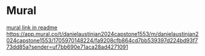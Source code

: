 # Mural
[mural link in readme](https://app.mural.co/t/danielaustinjan2024capstone1553/m/danielaustinjan2024capstone1553/1705970148224/fa9208cfb864cd7bb539397d224bd93f773dd85a?sender=uf7bb690e71aca28ad4271091) https://app.mural.co/t/danielaustinjan2024capstone1553/m/danielaustinjan2024capstone1553/1705970148224/fa9208cfb864cd7bb539397d224bd93f773dd85a?sender=uf7bb690e71aca28ad4271091
